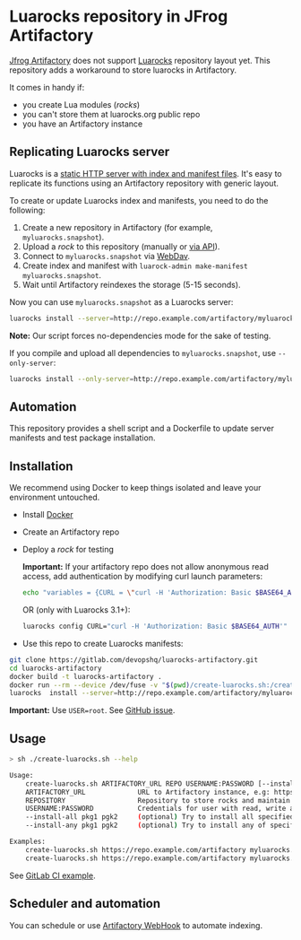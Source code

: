 # Luarocks repository in JFrog Artifactory
[Jfrog Artifactory] does not support [Luarocks] repository layout yet. This repository adds a workaround to store
luarocks in Artifactory.

It comes in handy if:
- you create Lua modules (*rocks*)
- you can't store them at luarocks.org public repo
- you have an Artifactory instance

## Replicating Luarocks server
Luarocks is a [static HTTP server with index and manifest files]. It's easy to replicate its functions using an 
Artifactory repository with generic layout.

To create or update Luarocks index and manifests, you need to do the following:
1. Create a new repository in Artifactory (for example, `myluarocks.snapshot`).
2. Upload a *rock* to this repository (manually or [via API]).
3. Connect to `myluarocks.snapshot` via [WebDav].
4. Create index and manifest with `luarock-admin make-manifest myluarocks.snapshot`.
5. Wait until Artifactory reindexes the storage (5-15 seconds).

Now you can use `myluarocks.snapshot` as a Luarocks server: 
```bash
luarocks install --server=http://repo.example.com/artifactory/myluarocks.snapshot mypackage
```
**Note:** Our script forces no-dependencies mode for the sake of testing.

If you compile and upload all dependencies to `myluarocks.snapshot`, use `--only-server`:
```bash
luarocks install --only-server=http://repo.example.com/artifactory/myluarocks.snapshot mypackage
```

## Automation
This repository provides a shell script and a Dockerfile to update server manifests and test package installation.

## Installation
We recommend using Docker to keep things isolated and leave your environment untouched.
- Install [Docker]
- Create an Artifactory repo
- Deploy a *rock* for testing

  **Important:** If your artifactory repo does not allow anonymous read access, add authentication by modifying curl
  launch parameters:
  ```bash
  echo "variables = {CURL = \"curl -H 'Authorization: Basic $BASE64_AUTH'\"}" > ~/.luarocks/config-${LUA_VERSION%.*}.lua
  ```
  OR (only with Luarocks 3.1+):
  ```bash
  luarocks config CURL="curl -H 'Authorization: Basic $BASE64_AUTH'"
  ```
- Use this repo to create Luarocks manifests:
```bash
git clone https://gitlab.com/devopshq/luarocks-artifactory.git
cd luarocks-artifactory
docker build -t luarocks-artifactory .
docker run --rm --device /dev/fuse -v "$(pwd)/create-luarocks.sh:/create-luarocks.sh" --privileged luarocks-artifactory sh /create-luarocks.sh http://repo.example.com/artifactory myluarocks.snapshot username:password
luarocks  install --server=http://repo.example.com/artifactory/myluarocks.snapshot mypackage
```

**Important:** Use `USER=root`. See [GitHub issue].

## Usage
```bash
> sh ./create-luarocks.sh --help

Usage:
    create-luarocks.sh ARTIFACTORY_URL REPO USERNAME:PASSWORD [--install-any pkg1 pgk2] [--install-all pkg1 pgk2]
    ARTIFACTORY_URL             URL to Artifactory instance, e.g: https://repo.example.com/artifactory.
    REPOSITORY                  Repository to store rocks and maintain index and manifest.
    USERNAME:PASSWORD           Credentials for user with read, write and remove permissions to this repository (split by colon).
    --install-all pkg1 pgk2     (optional) Try to install all specified packages.
    --install-any pkg1 pgk2     (optional) Try to install any of specified packages.

Examples:
    create-luarocks.sh https://repo.example.com/artifactory myluarocks.snapshot deploy_user:password
    create-luarocks.sh https://repo.example.com/artifactory myluarocks.snapshot deploy_user:password --install-any penlight rapidjson
```

See [GitLab CI example](./.gitlab-ci.yml).

## Scheduler and automation
You can schedule or use [Artifactory WebHook] to automate indexing.



[Jfrog Artifactory]: https://jfrog.com/artifactory
[Luarocks]: https://luarocks.org
[static HTTP server with index and manifest files]: https://github.com/luarocks/luarocks/wiki/Hosting-binary-rocks
[via API]: https://www.jfrog.com/confluence/display/JFROG/Artifactory+REST+API#ArtifactoryRESTAPI-DeployArtifact
[WebDav]: https://www.jfrog.com/confluence/display/RTF/Using+WebDAV
[Docker]: https://docs.docker.com/install
[GitHub issue]: https://github.com/luarocks/luarocks/issues/901
[Artifactory WebHook]: https://jfrog.com/blog/automation-using-webhooks-in-jfrog-artifactory